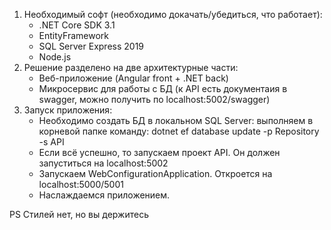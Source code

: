 1. Необходимый софт (необходимо докачать/убедиться, что работает):
	- .NET Core SDK 3.1
	- EntityFramework
	- SQL Server Express 2019
	- Node.js
2. Решение разделено на две архитектурные части:
	- Веб-приложение (Angular front + .NET back)
	- Микросервис для работы с БД (к API есть документаия в swagger, можно получить по localhost:5002/swagger)
3. Запуск приложения:
	- Необходимо создать БД в локальном SQL Server: выполняем в корневой папке команду:
		dotnet ef database update -p Repository -s API
	- Если всё успешно, то запускаем проект API. Он должен запуститься на localhost:5002
	- Запускаем WebConfigurationApplication. Откроется на localhost:5000/5001
	- Наслаждаемся приложением.

PS Стилей нет, но вы держитесь

	
